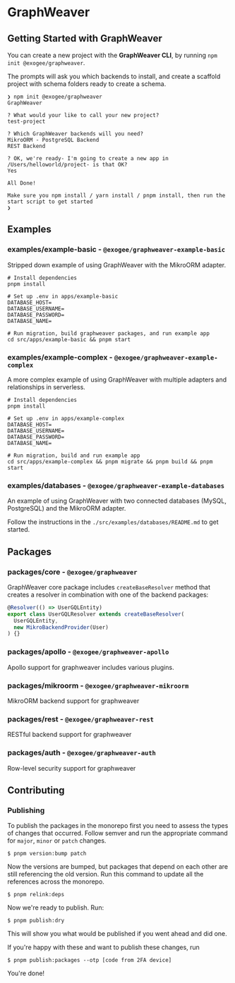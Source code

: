 # GraphWeaver

## Getting Started with GraphWeaver

You can create a new project with the **GraphWeaver CLI**, by running `npm init @exogee/graphweaver`.

The prompts will ask you which backends to install, and create a scaffold project with schema folders ready to create a schema.

```
❯ npm init @exogee/graphweaver
GraphWeaver

? What would your like to call your new project?
test-project

? Which GraphWeaver backends will you need?
MikroORM - PostgreSQL Backend
REST Backend

? OK, we're ready- I'm going to create a new app in /Users/helloworld/project- is that OK?
Yes

All Done!

Make sure you npm install / yarn install / pnpm install, then run the start script to get started
❯
```

## Examples

### examples/example-basic - `@exogee/graphweaver-example-basic`

Stripped down example of using GraphWeaver with the MikroORM adapter.

```
# Install dependencies
pnpm install

# Set up .env in apps/example-basic
DATABASE_HOST=
DATABASE_USERNAME=
DATABASE_PASSWORD=
DATABASE_NAME=

# Run migration, build graphweaver packages, and run example app
cd src/apps/example-basic && pnpm start
```

### examples/example-complex - `@exogee/graphweaver-example-complex`

A more complex example of using GraphWeaver with multiple adapters and relationships in serverless.

```
# Install dependencies
pnpm install

# Set up .env in apps/example-complex
DATABASE_HOST=
DATABASE_USERNAME=
DATABASE_PASSWORD=
DATABASE_NAME=

# Run migration, build and run example app
cd src/apps/example-complex && pnpm migrate && pnpm build && pnpm start
```

### examples/databases - `@exogee/graphweaver-example-databases`

An example of using GraphWeaver with two connected databases (MySQL, PostgreSQL) and the MikroORM adapter.

Follow the instructions in the `./src/examples/databases/README.md` to get started.

## Packages

### packages/core - `@exogee/graphweaver`

GraphWeaver core package includes `createBaseResolver` method that creates a resolver in combination with one of the backend packages:

```typescript
@Resolver(() => UserGQLEntity)
export class UserGQLResolver extends createBaseResolver(
  UserGQLEntity,
  new MikroBackendProvider(User)
) {}
```

### packages/apollo - `@exogee/graphweaver-apollo`

Apollo support for graphweaver includes various plugins.

### packages/mikroorm - `@exogee/graphweaver-mikroorm`

MikroORM backend support for graphweaver

### packages/rest - `@exogee/graphweaver-rest`

RESTful backend support for graphweaver

### packages/auth - `@exogee/graphweaver-auth`

Row-level security support for graphweaver

## Contributing

### Publishing

To publish the packages in the monorepo first you need to assess the types of changes that occurred. Follow semver and run
the appropriate command for `major`, `minor` or `patch` changes.

```console
$ pnpm version:bump patch
```

Now the versions are bumped, but packages that depend on each other are still referencing the old version. Run this command
to update all the references across the monorepo.

```console
$ pnpm relink:deps
```

Now we're ready to publish. Run:

```console
$ pnpm publish:dry
```

This will show you what would be published if you went ahead and did one.

If you're happy with these and want to publish these changes, run

```console
$ pnpm publish:packages --otp [code from 2FA device]
```

You're done!
